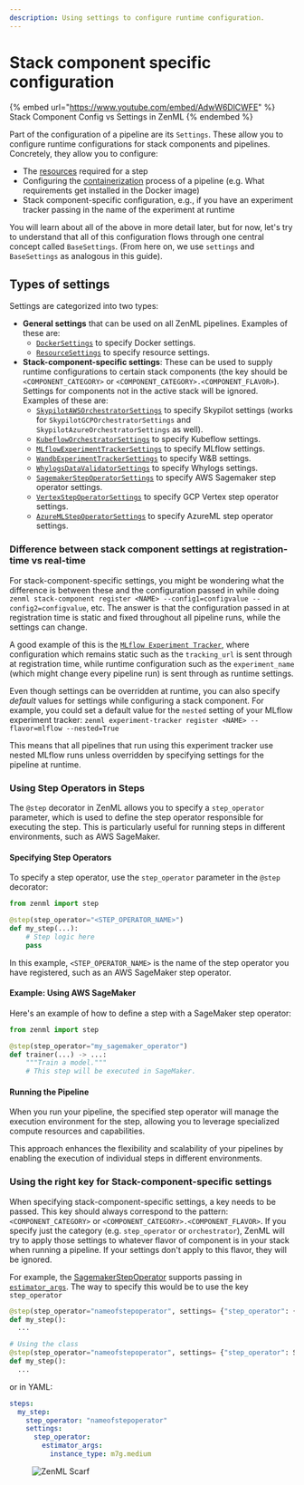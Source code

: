 ```yaml
---
description: Using settings to configure runtime configuration.
---
```


# Stack component specific configuration

{% embed url="https://www.youtube.com/embed/AdwW6DlCWFE" %}
Stack Component Config vs Settings in ZenML
{% endembed %}

Part of the configuration of a pipeline are its `Settings`. These allow you to configure runtime configurations for stack components and pipelines. Concretely, they allow you to configure:

* The [resources](https://docs.zenml.io/how-to/pipeline-development/training-with-gpus/#specify-resource-requirements-for-steps) required for a step
* Configuring the [containerization](https://docs.zenml.io/how-to/customize-docker-builds) process of a pipeline (e.g. What requirements get installed in the Docker image)
* Stack component-specific configuration, e.g., if you have an experiment tracker passing in the name of the experiment at runtime

You will learn about all of the above in more detail later, but for now, let's try to understand that all of this configuration flows through one central concept called `BaseSettings`. (From here on, we use `settings` and `BaseSettings` as analogous in this guide).

## Types of settings

Settings are categorized into two types:

* **General settings** that can be used on all ZenML pipelines. Examples of these are:
  * [`DockerSettings`](https://docs.zenml.io//how-to/customize-docker-builds) to specify Docker settings.
  * [`ResourceSettings`](https://docs.zenml.io//how-to/pipeline-development/training-with-gpus) to specify resource settings.
* **Stack-component-specific settings**: These can be used to supply runtime configurations to certain stack components (the key should be `<COMPONENT_CATEGORY>` or `<COMPONENT_CATEGORY>.<COMPONENT_FLAVOR>`). Settings for components not in the active stack will be ignored. Examples of these are:
  * [`SkypilotAWSOrchestratorSettings`](https://sdkdocs.zenml.io/latest/integration_code_docs/integrations-skypilot_aws.html#zenml.integrations.skypilot_aws) to specify Skypilot settings (works for `SkypilotGCPOrchestratorSettings` and `SkypilotAzureOrchestratorSettings` as well).
  * [`KubeflowOrchestratorSettings`](https://sdkdocs.zenml.io/latest/integration_code_docs/integrations-kubeflow.html#zenml.integrations.kubeflow) to specify Kubeflow settings.
  * [`MLflowExperimentTrackerSettings`](https://sdkdocs.zenml.io/latest/integration_code_docs/integrations-mlflow.html#zenml.integrations.mlflow) to specify MLflow settings.
  * [`WandbExperimentTrackerSettings`](https://sdkdocs.zenml.io/latest/integration_code_docs/integrations-wandb.html#zenml.integrations.wandb) to specify W\&B settings.
  * [`WhylogsDataValidatorSettings`](https://sdkdocs.zenml.io/latest/integration_code_docs/integrations-whylogs.html#zenml.integrations.whylogs) to specify Whylogs settings.
  * [`SagemakerStepOperatorSettings`](https://sdkdocs.zenml.io/latest/integration_code_docs/integrations-aws.html#zenml.integrations.aws) to specify AWS Sagemaker step operator settings.
  * [`VertexStepOperatorSettings`](https://sdkdocs.zenml.io/latest/integration_code_docs/integrations-gcp.html#zenml.integrations.gcp) to specify GCP Vertex step operator settings.
  * [`AzureMLStepOperatorSettings`](https://sdkdocs.zenml.io/latest/integration_code_docs/integrations-azure.html#zenml.integrations.azure) to specify AzureML step operator settings.

### Difference between stack component settings at registration-time vs real-time

For stack-component-specific settings, you might be wondering what the difference is between these and the configuration passed in while doing `zenml stack-component register <NAME> --config1=configvalue --config2=configvalue`, etc. The answer is that the configuration passed in at registration time is static and fixed throughout all pipeline runs, while the settings can change.

A good example of this is the [`MLflow Experiment Tracker`](https://docs.zenml.io/stacks/experiment-trackers/mlflow), where configuration which remains static such as the `tracking_url` is sent through at registration time, while runtime configuration such as the `experiment_name` (which might change every pipeline run) is sent through as runtime settings.

Even though settings can be overridden at runtime, you can also specify _default_ values for settings while configuring a stack component. For example, you could set a default value for the `nested` setting of your MLflow experiment tracker: `zenml experiment-tracker register <NAME> --flavor=mlflow --nested=True`

This means that all pipelines that run using this experiment tracker use nested MLflow runs unless overridden by specifying settings for the pipeline at runtime.

### Using Step Operators in Steps

The `@step` decorator in ZenML allows you to specify a `step_operator` parameter, which is used to define the step operator responsible for executing the step. This is particularly useful for running steps in different environments, such as AWS SageMaker.

#### Specifying Step Operators

To specify a step operator, use the `step_operator` parameter in the `@step` decorator:

```python
from zenml import step

@step(step_operator="<STEP_OPERATOR_NAME>")
def my_step(...):
    # Step logic here
    pass
```

In this example, `<STEP_OPERATOR_NAME>` is the name of the step operator you have registered, such as an AWS SageMaker step operator.

#### Example: Using AWS SageMaker

Here's an example of how to define a step with a SageMaker step operator:

```python
from zenml import step

@step(step_operator="my_sagemaker_operator")
def trainer(...) -> ...:
    """Train a model."""
    # This step will be executed in SageMaker.
```

#### Running the Pipeline

When you run your pipeline, the specified step operator will manage the execution environment for the step, allowing you to leverage specialized compute resources and capabilities.

This approach enhances the flexibility and scalability of your pipelines by enabling the execution of individual steps in different environments.

### Using the right key for Stack-component-specific settings

When specifying stack-component-specific settings, a key needs to be passed. This key should always correspond to the pattern: `<COMPONENT_CATEGORY>` or `<COMPONENT_CATEGORY>.<COMPONENT_FLAVOR>`. If you specify just the category (e.g. `step_operator` or `orchestrator`), ZenML will try to apply those settings to whatever flavor of component is in your stack when running a pipeline. If your settings don't apply to this flavor, they will be ignored.

For example, the [SagemakerStepOperator](https://docs.zenml.io/stacks/step-operators/sagemaker) supports passing in [`estimator_args`](https://sdkdocs.zenml.io/latest/integration_code_docs/integrations-aws.html#zenml.integrations.aws). The way to specify this would be to use the key `step_operator`

```python
@step(step_operator="nameofstepoperator", settings= {"step_operator": {"estimator_args": {"instance_type": "m7g.medium"}}})
def my_step():
  ...

# Using the class
@step(step_operator="nameofstepoperator", settings= {"step_operator": SagemakerStepOperatorSettings(instance_type="m7g.medium")})
def my_step():
  ...
```

or in YAML:

```yaml
steps:
  my_step:
    step_operator: "nameofstepoperator"
    settings:
      step_operator:
        estimator_args:
          instance_type: m7g.medium
```

<figure><img src="https://static.scarf.sh/a.png?x-pxid=f0b4f458-0a54-4fcd-aa95-d5ee424815bc" alt="ZenML Scarf"><figcaption></figcaption></figure>
